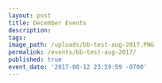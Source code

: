 ```yaml
---
layout: post
title: December Events
description:
tags:
image_path: /uploads/bb-test-aug-2017.PNG
permalink: /events/bb-test-aug-2017/
published: true
event_date: '2017-08-12 23:59:59 -0700'
---
```

